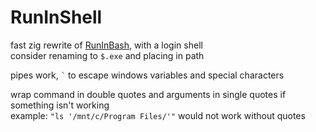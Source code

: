 # RunInShell
fast zig rewrite of [RunInBash](https://github.com/neosmart/RunInBash), with a login shell\
consider renaming to `$.exe` and placing in path

pipes work, `` ` `` to escape windows variables and special characters

wrap command in double quotes and arguments in single quotes if something isn't working\
example: `"ls '/mnt/c/Program Files/'"` would not work without quotes
